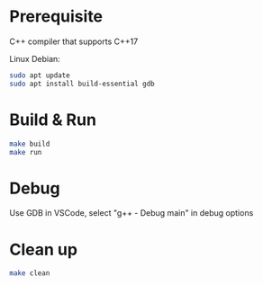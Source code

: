 # Prerequisite

C++ compiler that supports C++17

Linux Debian:
```bash
sudo apt update
sudo apt install build-essential gdb
```

# Build & Run

```bash
make build
make run
```

# Debug

Use GDB in VSCode, select "g++ - Debug main" in debug options

# Clean up

```bash
make clean
```
